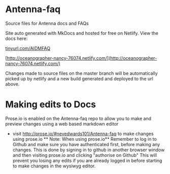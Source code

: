 # Antenna-faq
Source files for Antenna docs and FAQs


Site auto generated with MkDocs and hosted for free on Netlify.
View the docs here:

[tinyurl.com/AIDMFAQ](http://tinyurl.com/AIDMFAQ)

[http://oceanographer-nancy-76074.netlify.com/](http://oceanographer-nancy-76074.netlify.com/)

Changes made to source files on the master branch will be automatically picked up by netlify and a new build generated and deployed to the url above.


# Making edits to Docs

Prose.io is enabled on the Antenna-faq repo to allow you to make and preview changes using a web based markdown editor

- visit http://prose.io/#nevedwards101/Antenna-faq to make changes using prose.io
** Note: When using prose.io** Remember to log in to Github and make sure you have authenticated first, before making any changes. This is done by signing in to github in another browser window and then visiting prose.io and clicking "authorise on Github" This will prevent you losing any edits if you are already logged in before starting to make changes in the wysiwyg editor.
